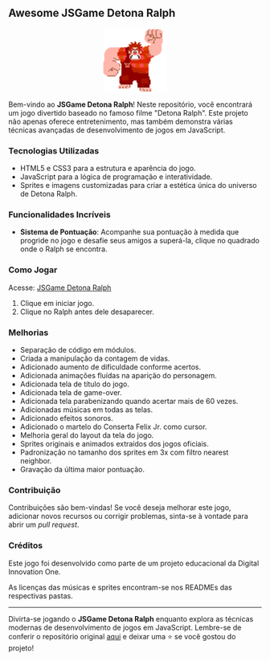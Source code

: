 ## Awesome JSGame Detona Ralph

<p align="center">
<img src="/src/images/Ralph.gif" alt="JSGame Detona Ralph Logo" style="image-rendering: pixelated; width: 126px;">
</p>

Bem-vindo ao **JSGame Detona Ralph**! Neste repositório, você encontrará um jogo divertido baseado no famoso filme "Detona Ralph". Este projeto não apenas oferece entretenimento, mas também demonstra várias técnicas avançadas de desenvolvimento de jogos em JavaScript.

### Tecnologias Utilizadas

- HTML5 e CSS3 para a estrutura e aparência do jogo.
- JavaScript para a lógica de programação e interatividade.
- Sprites e imagens customizadas para criar a estética única do universo de Detona Ralph.

### Funcionalidades Incríveis

- **Sistema de Pontuação**: Acompanhe sua pontuação à medida que progride no jogo e desafie seus amigos a superá-la, clique no quadrado onde o Ralph se encontra.

### Como Jogar

Acesse: [JSGame Detona Ralph](https://luandiasrj.github.io/jsgame-detona-ralph/)

1. Clique em iniciar jogo.
2. Clique no Ralph antes dele desaparecer.

### Melhorias
- Separação de código em módulos.
- Criada a manipulação da contagem de vidas.
- Adicionado aumento de dificuldade conforme acertos.
- Adicionada animações fluídas na aparição do personagem.
- Adicionada tela de título do jogo.
- Adicionada tela de game-over.
- Adicionada tela parabenizando quando acertar mais de 60 vezes.
- Adicionadas músicas em todas as telas.
- Adicionado efeitos sonoros.
- Adicionado o martelo do Conserta Felix Jr. como cursor.
- Melhoria geral do layout da tela do jogo.
- Sprites originais e animados extraídos dos jogos oficiais.
- Padronização no tamanho dos sprites em 3x com filtro nearest neighbor.
- Gravação da última maior pontuação.

### Contribuição

Contribuições são bem-vindas! Se você deseja melhorar este jogo, adicionar novos recursos ou corrigir problemas, sinta-se à vontade para abrir um _pull request_.

### Créditos

Este jogo foi desenvolvido como parte de um projeto educacional da Digital Innovation One.

As licenças das músicas e sprites encontram-se nos READMEs das respectivas pastas.

---

Divirta-se jogando o **JSGame Detona Ralph** enquanto explora as técnicas modernas de desenvolvimento de jogos em JavaScript. Lembre-se de conferir o repositório original [aqui](https://github.com/digitalinnovationone/jsgame-detona-ralph) e deixar uma ⭐️ se você gostou do projeto!
